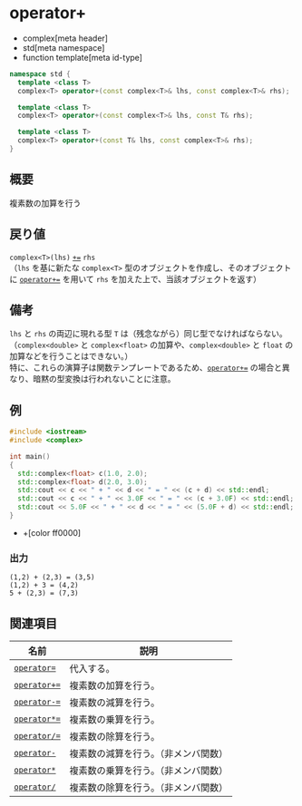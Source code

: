 # operator+
* complex[meta header]
* std[meta namespace]
* function template[meta id-type]

```cpp
namespace std {
  template <class T>
  complex<T> operator+(const complex<T>& lhs, const complex<T>& rhs);

  template <class T>
  complex<T> operator+(const complex<T>& lhs, const T& rhs);

  template <class T>
  complex<T> operator+(const T& lhs, const complex<T>& rhs);
}
```

## 概要
複素数の加算を行う


## 戻り値
`complex<T>(lhs)` [`+=`](complex/op_plus_assign.md) `rhs`  
（`lhs` を基に新たな `complex<T>` 型のオブジェクトを作成し、そのオブジェクトに [`operator+=`](complex/op_plus_assign.md) を用いて `rhs` を加えた上で、当該オブジェクトを返す）


## 備考
`lhs` と `rhs` の両辺に現れる型 `T` は（残念ながら）同じ型でなければならない。（`complex<double>` と `complex<float>` の加算や、`complex<double>` と `float` の加算などを行うことはできない。）  
特に、これらの演算子は関数テンプレートであるため、[`operator+=`](complex/op_plus_assign.md) の場合と異なり、暗黙の型変換は行われないことに注意。


## 例
```cpp example
#include <iostream>
#include <complex>

int main()
{
  std::complex<float> c(1.0, 2.0);
  std::complex<float> d(2.0, 3.0);
  std::cout << c << " + " << d << " = " << (c + d) << std::endl;
  std::cout << c << " + " << 3.0F << " = " << (c + 3.0F) << std::endl;
  std::cout << 5.0F << " + " << d << " = " << (5.0F + d) << std::endl;
}
```
* +[color ff0000]

### 出力
```
(1,2) + (2,3) = (3,5)
(1,2) + 3 = (4,2)
5 + (2,3) = (7,3)
```


## 関連項目
| 名前                                          | 説明                                 |
|-----------------------------------------------|--------------------------------------|
| [`operator=`](complex/op_assign.md)           | 代入する。                           |
| [`operator+=`](complex/op_plus_assign.md)     | 複素数の加算を行う。                 |
| [`operator-=`](complex/op_minus_assign.md)    | 複素数の減算を行う。                 |
| [`operator*=`](complex/op_multiply_assign.md) | 複素数の乗算を行う。                 |
| [`operator/=`](complex/op_divide_assign.md)   | 複素数の除算を行う。                 |
| [`operator-`](op_minus.md)                    | 複素数の減算を行う。（非メンバ関数） |
| [`operator*`](op_multiply.md)                 | 複素数の乗算を行う。（非メンバ関数） |
| [`operator/`](op_divide.md)                   | 複素数の除算を行う。（非メンバ関数） |
